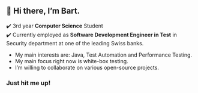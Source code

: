 ## 👋 Hi there, I’m Bart.
✔️ 3rd year **Computer Science** Student <br>
✔️ Currently employed as **Software Development Engineer in Test** in Security department at one of the leading Swiss banks.
- My main interests are: Java, Test Automation and Performance Testing.
- My main focus right now is white-box testing.
- I’m willing to collaborate on various open-source projects.
### Just hit me up!
